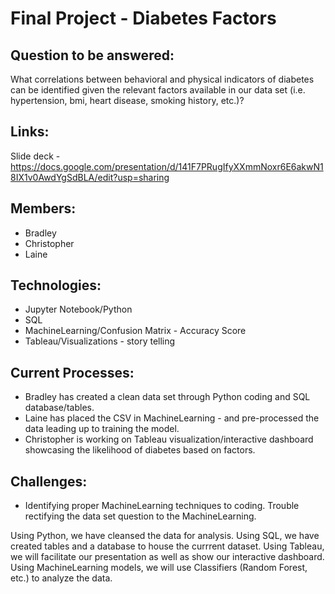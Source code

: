 # Final Project - Diabetes Factors
## Question to be answered: 
What correlations between behavioral and physical indicators of diabetes can be identified given the relevant factors available in our data set (i.e. hypertension, bmi, heart disease, smoking history, etc.)?
## Links:
Slide deck - https://docs.google.com/presentation/d/141F7PRugIfyXXmmNoxr6E6akwN18IX1v0AwdYgSdBLA/edit?usp=sharing

## Members:
- Bradley
- Christopher
- Laine
## Technologies:
- Jupyter Notebook/Python
- SQL
- MachineLearning/Confusion Matrix - Accuracy Score
- Tableau/Visualizations - story telling
## Current Processes:
- Bradley has created a clean data set through Python coding and SQL database/tables.
- Laine has placed the CSV in MachineLearning -  and pre-processed the data leading up to training the model.
- Christopher is working on Tableau visualization/interactive dashboard showcasing the likelihood of diabetes based on factors.
## Challenges:
- Identifying proper MachineLearning techniques to coding. Trouble rectifying the data set question to the MachineLearning.


Using Python, we have cleansed the data for analysis. 
Using SQL, we have created tables and a database to house the currrent dataset. 
Using Tableau, we will facilitate our presentation as well as show our interactive dashboard. 
Using MachineLearning models, we will use Classifiers (Random Forest, etc.) to analyze the data.
